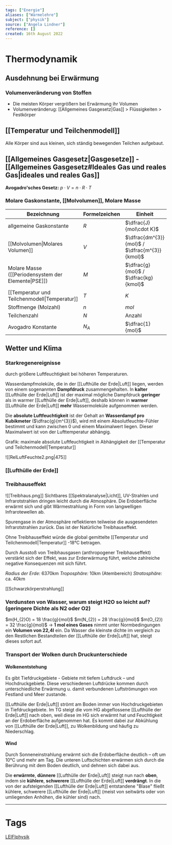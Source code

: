 ```yaml
---
tags: ["Energie"]
aliases: ["Wärmelehre"]
subject: ["physik"]
source: ["Angela Lindner"]
reference: []
created: 16th August 2022
---
```


# Thermodynamik
## Ausdehnung bei Erwärmung
### Volumenveränderung von Stoffen
- Die meisten Körper vergrößern bei Erwärmung ihr Volumen
- Volumenveränderug: [[Allgemeines Gasgesetz|Gas]] > Flüssigkeiten > Festkörper
## [[Temperatur und Teilchenmodell]]
Alle Körper sind aus kleinen, sich ständig bewegenden Teilchen aufgebaut.
## [[Allgemeines Gasgesetz|Gasgesetze]] - [[Allgemeines Gasgesetz#Ideales Gas und reales Gas|ideales und reales Gas]]
**Avogadro'sches Gesetz:**
$p\cdot V = n\cdot R\cdot T$

### Molare Gaskonstante, [[Molvolumen]], Molare Masse
| Bezeichnung                                         | Formelzeichen | Einheit                                       |
| --------------------------------------------------- | ------------- | --------------------------------------------- |
| allgemeine Gaskonstante                             | $R$           | $\dfrac{J}{mol\cdot K}$                       |
| [[Molvolumen\|Molares Volumen]]                                     | $V$           | $\dfrac{dm^{3}}{mol}$ / $\dfrac{m^{3}}{kmol}$ |
| Molare Masse ([[Periodensystem der Elemente\|PSE]]) | $M$           | $\dfrac{g}{mol}$ / $\dfrac{kg}{kmol}$         |
| [[Temperatur und Teilchenmodell\|Temperatur]]       | $T$           | $K$                                           |
| Stoffmenge (Molzahl)                                | $n$           | $mol$                                         |
| Teilchenzahl                                        | $N$           | Anzahl                                        |
| Avogadro Konstante                                  | $N_{A}$       | $\dfrac{1}{mol}$                              |
	
## Wetter und Klima
### Starkregenereignisse
durch größere Luftfeuchtigkeit bei höheren Temperaturen.

Wasserdampfmoleküle, die in der [[Lufthülle der Erde|Luft]] liegen, werden von einem sogenannten **Dampfdruck** zusammengehalten.
In **kalter** [[Lufthülle der Erde|Luft]] ist der maximal mögliche Dampfdruck **geringer** als in warmer [[Lufthülle der Erde|Luft]], deshalb können in **warmer** [[Lufthülle der Erde|Luft]] **mehr** Wassermoleküle aufgenommen werden.

Die **absolute Luftfeuchtigkeit** ist der Gehalt an **Wasserdampf pro Kubikmeter** ($\dfrac{g}{m^{3}}$), wird mit einem Absolutfeuchte-Fühler bestimmt und kann zwischen 0 und einem Maximalwert liegen. Dieser Maximalwert ist von der Lufttemperatur abhängig. 

Grafik: maximale absolute Luftfeuchtigkeit in Abhängigkeit der [[Temperatur und Teilchenmodell|Temperatur]]

![[RelLuftFeuchte2.png|475]]

### [[Lufthülle der Erde]]

### Treibhauseffekt
![[Treibhaus.png]]
Sichtbares [[Spektralanalyse|Licht]], UV-Strahlen und Infrarotstrahlen dringen leicht durch die Atmosphäre. Die Erdoberfläche erwärmt sich und gibt Wärmestrahlung in Form von langwelligen Infrarotewellen ab.

Spurengase in der Atmosphäre reflektieren teilweise die ausgesendeten Infrarotstrahlen zurück.
Das ist der Natürliche Treibhauseffekt.

Ohne Treibhauseffekt würde die global gemittelte [[Temperatur und Teilchenmodell|Temperatur]] -18°C betragen.

Durch Ausstoß von Treibhausgasen (anthropogener Treibhauseffekt) verstärkt sich der Effekt, was zur Erderwärmung führt, welche zahlreiche negative Konsequenzen mit sich führt.

*Radius der Erde:* 6370km
*Troposphäre:* 10km (Atembereich)
*Stratosphäre:* ca. 40km



[[Schwarzkörperstrahlung]]
### Verdunsten von Wasser, warum steigt H2O so leicht auf? (geringere Dichte als N2 oder O2)
$m(H_{2}O) = 18 \frac{g}{mol}$
$m(N_{2}) = 28 \frac{g}{mol}$ 
$m(O_{2}) = 32 \frac{g}{mol}$
$\longrightarrow$ **1 mol eines Gases** nimmt unter Normbedingungen ein **Volumen von 22,4l** ein.
	Da Wasser die kleinste dichte im vergleich zu den Restlichen Bestandteilen der [[Lufthülle der Erde|Luft]] hat, steigt dieses sofort auf.
### Transport der Wolken durch Druckunterschiede
#### Wolkenentstehung
Es gibt Tiefdruckgebiete - Gebiete mit tiefem Luftdruck – und Hochdruckgebiete.
Diese verschiedenen Luftdrücke kommen durch unterschiedliche Erwärmung u. damit verbundenen Luftströmungen von Festland und Meer zustande.

[[Lufthülle der Erde|Luft]] strömt am Boden immer von Hochdruckgebieten in Tiefdruckgebiete.
Im TG steigt die vom HG abgeflossene [[Lufthülle der Erde|Luft]] nach oben, weil diese im HG sich erwärmt hat und Feuchtigkeit an der Erdoberfläche aufgenommen hat.
Es kommt dabei zur Abkühlung von [[Lufthülle der Erde|Luft]], zu Wolkenbildung und häufig zu Niederschlag.

#### Wind
Durch Sonneneinstrahlung erwärmt sich die Erdoberfläche deutlich – oft um 10°C und mehr am Tag.
Die unteren Luftschichten erwärmen sich durch die Berührung mit dem Boden deutlich, und dehnen sich dabei aus.

Die **erwärmte**, **dünnere** [[Lufthülle der Erde|Luft]] steigt nun nach **oben**, indem sie **kühlere**, **schwerere** [[Lufthülle der Erde|Luft]] **verdrängt**.
In die von der aufsteigenden [[Lufthülle der Erde|Luft]] entstandene "Blase" fließt kühlere, schwerere [[Lufthülle der Erde|Luft]] (meist von seitwärts oder von umliegenden Anhöhen, die kühler sind) nach.

---
# Tags
[LEIFIphysik](https://www.leifiphysik.de/waermelehre)
